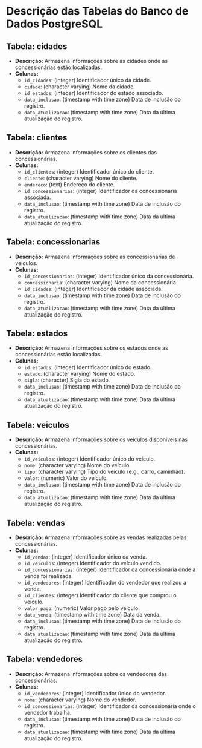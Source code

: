 # Descrição das Tabelas do Banco de Dados PostgreSQL

## Tabela: cidades
- **Descrição:** Armazena informações sobre as cidades onde as concessionárias estão localizadas.
- **Colunas:**
  - `id_cidades`: (integer) Identificador único da cidade.
  - `cidade`: (character varying) Nome da cidade.
  - `id_estados`: (integer) Identificador do estado associado.
  - `data_inclusao`: (timestamp with time zone) Data de inclusão do registro.
  - `data_atualizacao`: (timestamp with time zone) Data da última atualização do registro.

## Tabela: clientes
- **Descrição:** Armazena informações sobre os clientes das concessionárias.
- **Colunas:**
  - `id_clientes`: (integer) Identificador único do cliente.
  - `cliente`: (character varying) Nome do cliente.
  - `endereco`: (text) Endereço do cliente.
  - `id_concessionarias`: (integer) Identificador da concessionária associada.
  - `data_inclusao`: (timestamp with time zone) Data de inclusão do registro.
  - `data_atualizacao`: (timestamp with time zone) Data da última atualização do registro.

## Tabela: concessionarias
- **Descrição:** Armazena informações sobre as concessionárias de veículos.
- **Colunas:**
  - `id_concessionarias`: (integer) Identificador único da concessionária.
  - `concessionaria`: (character varying) Nome da concessionária.
  - `id_cidades`: (integer) Identificador da cidade associada.
  - `data_inclusao`: (timestamp with time zone) Data de inclusão do registro.
  - `data_atualizacao`: (timestamp with time zone) Data da última atualização do registro.

## Tabela: estados
- **Descrição:** Armazena informações sobre os estados onde as concessionárias estão localizadas.
- **Colunas:**
  - `id_estados`: (integer) Identificador único do estado.
  - `estado`: (character varying) Nome do estado.
  - `sigla`: (character) Sigla do estado.
  - `data_inclusao`: (timestamp with time zone) Data de inclusão do registro.
  - `data_atualizacao`: (timestamp with time zone) Data da última atualização do registro.

## Tabela: veiculos
- **Descrição:** Armazena informações sobre os veículos disponíveis nas concessionárias.
- **Colunas:**
  - `id_veiculos`: (integer) Identificador único do veículo.
  - `nome`: (character varying) Nome do veículo.
  - `tipo`: (character varying) Tipo do veículo (e.g., carro, caminhão).
  - `valor`: (numeric) Valor do veículo.
  - `data_inclusao`: (timestamp with time zone) Data de inclusão do registro.
  - `data_atualizacao`: (timestamp with time zone) Data da última atualização do registro.

## Tabela: vendas
- **Descrição:** Armazena informações sobre as vendas realizadas pelas concessionárias.
- **Colunas:**
  - `id_vendas`: (integer) Identificador único da venda.
  - `id_veiculos`: (integer) Identificador do veículo vendido.
  - `id_concessionarias`: (integer) Identificador da concessionária onde a venda foi realizada.
  - `id_vendedores`: (integer) Identificador do vendedor que realizou a venda.
  - `id_clientes`: (integer) Identificador do cliente que comprou o veículo.
  - `valor_pago`: (numeric) Valor pago pelo veículo.
  - `data_venda`: (timestamp with time zone) Data da venda.
  - `data_inclusao`: (timestamp with time zone) Data de inclusão do registro.
  - `data_atualizacao`: (timestamp with time zone) Data da última atualização do registro.

## Tabela: vendedores
- **Descrição:** Armazena informações sobre os vendedores das concessionárias.
- **Colunas:**
  - `id_vendedores`: (integer) Identificador único do vendedor.
  - `nome`: (character varying) Nome do vendedor.
  - `id_concessionarias`: (integer) Identificador da concessionária onde o vendedor trabalha.
  - `data_inclusao`: (timestamp with time zone) Data de inclusão do registro.
  - `data_atualizacao`: (timestamp with time zone) Data da última atualização do registro.
